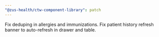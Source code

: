 ```yaml
---
"@zus-health/ctw-component-library": patch
---
```


Fix deduping in allergies and immunizations. Fix patient history refresh banner to auto-refresh in drawer and table.
